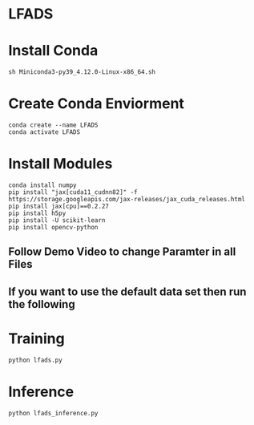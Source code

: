 # LFADS

# Install Conda 
```
sh Miniconda3-py39_4.12.0-Linux-x86_64.sh
```
# Create Conda Enviorment 
```
conda create --name LFADS
conda activate LFADS
```

# Install Modules 

```
conda install numpy 
pip install "jax[cuda11_cudnn82]" -f https://storage.googleapis.com/jax-releases/jax_cuda_releases.html
pip install jax[cpu]==0.2.27
pip install h5py
pip install -U scikit-learn
pip install opencv-python
```

## Follow Demo Video to change Paramter in all Files
## If you want to use the default data set then run the following 

# Training
```
python lfads.py
```
# Inference 
```
python lfads_inference.py
```
